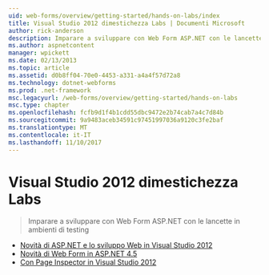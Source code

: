 ```yaml
---
uid: web-forms/overview/getting-started/hands-on-labs/index
title: Visual Studio 2012 dimestichezza Labs | Documenti Microsoft
author: rick-anderson
description: Imparare a sviluppare con Web Form ASP.NET con le lancette in ambienti di testing
ms.author: aspnetcontent
manager: wpickett
ms.date: 02/13/2013
ms.topic: article
ms.assetid: d0b8ff04-70e0-4453-a331-a4a4f57d72a8
ms.technology: dotnet-webforms
ms.prod: .net-framework
msc.legacyurl: /web-forms/overview/getting-started/hands-on-labs
msc.type: chapter
ms.openlocfilehash: fcfb9d1f4b1cdd55dbc9472e2b74cab7a4c7d84b
ms.sourcegitcommit: 9a9483aceb34591c97451997036a9120c3fe2baf
ms.translationtype: MT
ms.contentlocale: it-IT
ms.lasthandoff: 11/10/2017
---
```

<a name="visual-studio-2012-hands-on-labs"></a>Visual Studio 2012 dimestichezza Labs
====================
> Imparare a sviluppare con Web Form ASP.NET con le lancette in ambienti di testing


- [Novità di ASP.NET e lo sviluppo Web in Visual Studio 2012](whats-new-in-aspnet-and-web-development-in-visual-studio-2012.md)
- [Novità di Web Form in ASP.NET 4.5](whats-new-in-web-forms-in-aspnet-45.md)
- [Con Page Inspector in Visual Studio 2012](using-page-inspector-in-visual-studio-2012.md)
